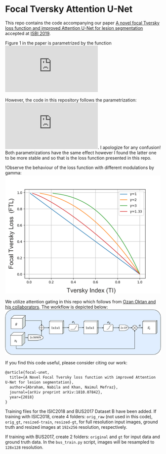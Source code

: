 # Focal Tversky Attention U-Net

This repo contains the code accompanying our paper [A novel focal Tversky loss function and improved Attention U-Net for lesion segmentation](https://arxiv.org/abs/1810.07842) accepted at [ISBI 2019](https://biomedicalimaging.org/2019/).

Figure 1 in the paper is parametrized by the function ![](https://latex.codecogs.com/gif.latex?1%20-%28TI_c%29%5E%7B%7B%5Cfrac%7B1%7D%7B%5Cgamma%7D%7D%7D)

However, the code in this repository follows the parametrization: ![](https://latex.codecogs.com/gif.latex?%281%20-TI_c%29%5E%7B%7B%5Cfrac%7B1%7D%7B%5Cgamma%7D%7D%7D). I apologize for any confusion! Both parametrizations have the same effect however I found the latter one to be more stable and so that is the loss function presented in this repo. 

!Observe the behaviour of the loss function with different modulations by gamma: ![](/images/ftl_small.png)

We utilize attention gating in this repo which follows from [Ozan Oktan and his collaborators](https://arxiv.org/abs/1804.03999). The workflow is depicted below: ![](/images/ag_small.png)

If you find this code useful, please consider citing our work:

```
@article{focal-unet,
  title={A Novel Focal Tversky loss function with improved Attention U-Net for lesion segmentation},
  author={Abraham, Nabila and Khan, Naimul Mefraz},
  journal={arXiv preprint arXiv:1810.07842},
  year={2018}
}
```

Training files for the ISIC2018 and BUS2017 Dataset B have been added. 
If training with ISIC2018, create 4 folders: `orig_raw` (not used in this code), `orig_gt`, `resized-train`, `resized-gt`, for full 
resolution input images, ground truth and resized images at `192x256` resolution, respectively.

If training with BUS2017, create 2 folders: `original` and `gt` for input data and ground truth data. In the `bus_train.py` script, images 
will be resampled to `128x128` resolution. 


